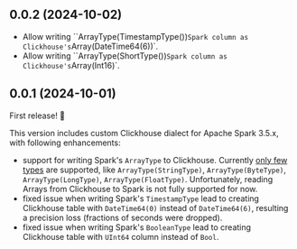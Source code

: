 ## 0.0.2 (2024-10-02)

* Allow writing ``ArrayType(TimestampType())` Spark column as Clickhouse's `Array(DateTime64(6))`.
* Allow writing ``ArrayType(ShortType())` Spark column as Clickhouse's `Array(Int16)`.

## 0.0.1 (2024-10-01)

First release! 🎉

This version includes custom Clickhouse dialect for Apache Spark 3.5.x, with following enhancements:
* support for writing Spark's `ArrayType` to Clickhouse. Currently [only few types](https://github.com/ClickHouse/clickhouse-java/issues/1754) are supported, like `ArrayType(StringType)`, `ArrayType(ByteType)`, `ArrayType(LongType)`, `ArrayType(FloatType)`. Unfortunately, reading Arrays from Clickhouse to Spark is not fully supported for now.
* fixed issue when writing Spark's `TimestampType` lead to creating Clickhouse table with `DateTime64(0)` instead of `DateTime64(6)`, resulting a precision loss (fractions of seconds were dropped).
* fixed issue when writing Spark's `BooleanType` lead to creating Clickhouse table with `UInt64` column instead of `Bool`.
